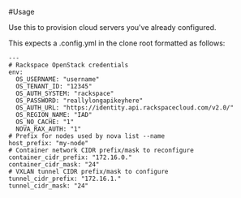 #Usage

Use this to provision cloud servers you've already configured.

This expects a .config.yml in the clone root formatted as follows:

```
---
# Rackspace OpenStack credentials
env:
  OS_USERNAME: "username"
  OS_TENANT_ID: "12345"
  OS_AUTH_SYSTEM: "rackspace"
  OS_PASSWORD: "reallylongapikeyhere"
  OS_AUTH_URL: "https://identity.api.rackspacecloud.com/v2.0/"
  OS_REGION_NAME: "IAD"
  OS_NO_CACHE: "1"
  NOVA_RAX_AUTH: "1"
# Prefix for nodes used by nova list --name
host_prefix: "my-node"
# Container network CIDR prefix/mask to reconfigure
container_cidr_prefix: "172.16.0."
container_cidr_mask: "24"
# VXLAN tunnel CIDR prefix/mask to configure
tunnel_cidr_prefix: "172.16.1."
tunnel_cidr_mask: "24"
```
